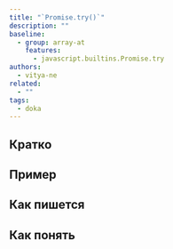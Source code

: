 ```yaml
---
title: "`Promise.try()`"
description: ""
baseline:
  - group: array-at
    features:
      - javascript.builtins.Promise.try
authors:
  - vitya-ne
related:
  - ""
tags:
  - doka
---
```


## Кратко



## Пример

## Как пишется

## Как понять

